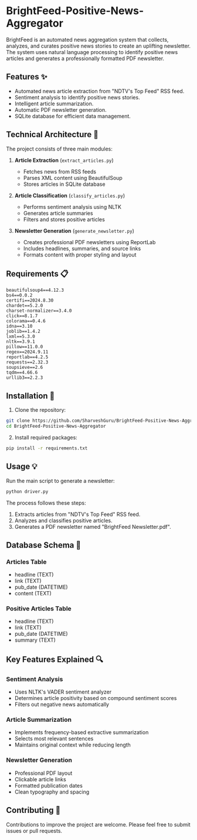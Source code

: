 # BrightFeed-Positive-News-Aggregator

BrightFeed is an automated news aggregation system that collects, analyzes, and curates positive news stories to create an uplifting newsletter. The system uses natural language processing to identify positive news articles and generates a professionally formatted PDF newsletter.

## Features ✨

- Automated news article extraction from "NDTV's Top Feed" RSS feed.
- Sentiment analysis to identify positive news stories.
- Intelligent article summarization.
- Automatic PDF newsletter generation.
- SQLite database for efficient data management.

## Technical Architecture 🔧

The project consists of three main modules:

1. **Article Extraction** (`extract_articles.py`)
   - Fetches news from RSS feeds
   - Parses XML content using BeautifulSoup
   - Stores articles in SQLite database

2. **Article Classification** (`classify_articles.py`)
   - Performs sentiment analysis using NLTK
   - Generates article summaries
   - Filters and stores positive articles

3. **Newsletter Generation** (`generate_newsletter.py`)
   - Creates professional PDF newsletters using ReportLab
   - Includes headlines, summaries, and source links
   - Formats content with proper styling and layout

## Requirements 📋

```
beautifulsoup4==4.12.3
bs4==0.0.2
certifi==2024.8.30
chardet==5.2.0
charset-normalizer==3.4.0
click==8.1.7
colorama==0.4.6
idna==3.10
joblib==1.4.2
lxml==5.3.0
nltk==3.9.1
pillow==11.0.0
regex==2024.9.11
reportlab==4.2.5
requests==2.32.3
soupsieve==2.6
tqdm==4.66.6
urllib3==2.2.3
```

## Installation 🚀

1. Clone the repository:
```bash
git clone https://github.com/SharveshGuru/BrightFeed-Positive-News-Aggregator.git
cd BrightFeed-Positive-News-Aggregator
```

2. Install required packages:
```bash
pip install -r requirements.txt
```

## Usage 💡

Run the main script to generate a newsletter:

```python
python driver.py
```

The process follows these steps:
1. Extracts articles from "NDTV's Top Feed" RSS feed.
2. Analyzes and classifies positive articles.
3. Generates a PDF newsletter named "BrightFeed Newsletter.pdf".

## Database Schema 💾

### Articles Table
- headline (TEXT)
- link (TEXT)
- pub_date (DATETIME)
- content (TEXT)

### Positive Articles Table
- headline (TEXT)
- link (TEXT)
- pub_date (DATETIME)
- summary (TEXT)

## Key Features Explained 🔍

### Sentiment Analysis
- Uses NLTK's VADER sentiment analyzer
- Determines article positivity based on compound sentiment scores
- Filters out negative news automatically

### Article Summarization
- Implements frequency-based extractive summarization
- Selects most relevant sentences
- Maintains original context while reducing length

### Newsletter Generation
- Professional PDF layout
- Clickable article links
- Formatted publication dates
- Clean typography and spacing

## Contributing 🤝

Contributions to improve the project are welcome. Please feel free to submit issues or pull requests.